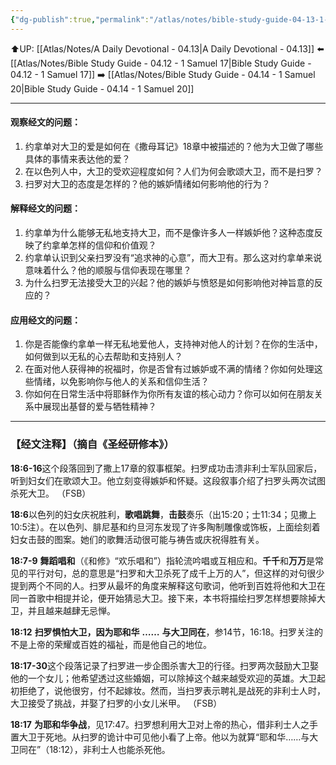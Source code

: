 ```yaml
---
{"dg-publish":true,"permalink":"/atlas/notes/bible-study-guide-04-13-1-samuel-18-01-16/"}
---
```


⬆️UP: [[Atlas/Notes/A Daily Devotional - 04.13\|A Daily Devotional - 04.13]]
⬅️ [[Atlas/Notes/Bible Study Guide - 04.12 - 1 Samuel 17\|Bible Study Guide - 04.12 - 1 Samuel 17]]
➡️ [[Atlas/Notes/Bible Study Guide - 04.14 - 1 Samuel 20\|Bible Study Guide - 04.14 - 1 Samuel 20]] 

---


#### 观察经文的问题：

1. 约拿单对大卫的爱是如何在《撒母耳记》18章中被描述的？他为大卫做了哪些具体的事情来表达他的爱？
2. 在以色列人中，大卫的受欢迎程度如何？人们为何会歌颂大卫，而不是扫罗？
3. 扫罗对大卫的态度是怎样的？他的嫉妒情绪如何影响他的行为？

#### 解释经文的问题：

1. 约拿单为什么能够无私地支持大卫，而不是像许多人一样嫉妒他？这种态度反映了约拿单怎样的信仰和价值观？
2. 约拿单认识到父亲扫罗没有“追求神的心意”，而大卫有。那么这对约拿单来说意味着什么？他的顺服与信仰表现在哪里？
3. 为什么扫罗无法接受大卫的兴起？他的嫉妒与愤怒是如何影响他对神旨意的反应的？

#### 应用经文的问题：

1. 你是否能像约拿单一样无私地爱他人，支持神对他人的计划？在你的生活中，如何做到以无私的心去帮助和支持别人？
2. 在面对他人获得神的祝福时，你是否曾有过嫉妒或不满的情绪？你如何处理这些情绪，以免影响你与他人的关系和信仰生活？
3. 你如何在日常生活中将耶稣作为你所有友谊的核心动力？你可以如何在朋友关系中展现出基督的爱与牺牲精神？

---
### 【经文注释】（摘自《圣经研修本》）

**18:6-16**这个段落回到了撒上17章的叙事框架。扫罗成功击溃非利士军队回家后，听到妇女们在歌颂大卫。他立刻变得嫉妒和怀疑。这段叙事介绍了扫罗头两次试图杀死大卫。 （FSB）

**18:6**以色列的妇女庆祝胜利，**歌唱跳舞**，**击鼓**奏乐（出15:20；士11:34；见撒上10:5注）。在以色列、腓尼基和约旦河东发现了许多陶制雕像或饰板，上面绘刻着妇女击鼓的图案。她们的歌舞活动很可能与祷告或庆祝得胜有关。

**18:7-9** **舞蹈唱和**（《和修》“欢乐唱和”）指轮流吟唱或互相应和。**千千**和**万万**是常见的平行对句，总的意思是“扫罗和大卫杀死了成千上万的人”，但这样的对句很少提到两个不同的人。扫罗从最坏的角度来解释这句歌词，他听到百姓将他和大卫在同一首歌中相提并论，便开始猜忌大卫。接下来，本书将描绘扫罗怎样想要除掉大卫，并且越来越肆无忌惮。

**18:12** **扫罗惧怕大卫，因为耶和华** **……** **与大卫同在**，参14节，16:18。扫罗关注的不是上帝的荣耀或百姓的福祉，而是他自己的地位。

**18:17-30**这个段落记录了扫罗进一步企图杀害大卫的行径。扫罗两次鼓励大卫娶他的一个女儿；他希望透过这些婚姻，可以除掉这个越来越受欢迎的英雄。大卫起初拒绝了，说他很穷，付不起嫁妆。然而，当扫罗表示聘礼是战死的非利士人时，大卫接受了挑战，并娶了扫罗的小女儿米甲。 （FSB）

**18:17** **为耶和华争战**，见17:47。扫罗想利用大卫对上帝的热心，借非利士人之手置大卫于死地。从扫罗的诡计中可见他小看了上帝。他以为就算“耶和华……与大卫同在”（18:12），非利士人也能杀死他。

